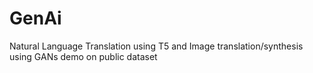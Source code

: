 # GenAi
Natural Language Translation using T5 and Image translation/synthesis using GANs demo on public dataset
